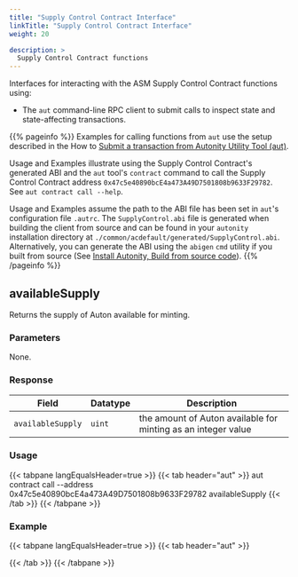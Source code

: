 ```yaml
---
title: "Supply Control Contract Interface"
linkTitle: "Supply Control Contract Interface"
weight: 20

description: >
  Supply Control Contract functions
---
```


Interfaces for interacting with the ASM Supply Control Contract functions using:

- The `aut` command-line RPC client to submit calls to inspect state and state-affecting transactions.

{{% pageinfo %}}
Examples for calling functions from `aut` use the setup described in the How to [Submit a transaction from Autonity Utility Tool (aut)](/account-holders/submit-trans-aut/).

Usage and Examples illustrate using the Supply Control Contract's generated ABI and the `aut` tool's `contract` command to call the Supply Control Contract address `0x47c5e40890bcE4a473A49D7501808b9633F29782`. See `aut contract call --help`.

Usage and Examples assume the path to the ABI file has been set in `aut`'s configuration file `.autrc`. The `SupplyControl.abi` file is generated when building the client from source and can be found in your `autonity` installation directory at `./common/acdefault/generated/SupplyControl.abi`. Alternatively, you can generate the ABI using the `abigen` `cmd` utility if you built from source (See [Install Autonity, Build from source code](/node-operators/install-aut/#install-source)).
{{% /pageinfo %}}


## availableSupply

Returns the supply of Auton available for minting.

### Parameters

None.

### Response

| Field | Datatype | Description |
| --| --| --|
| `availableSupply` | `uint` | the amount of Auton available for minting as an integer value |

### Usage

{{< tabpane langEqualsHeader=true >}}
{{< tab header="aut" >}}
aut contract call --address 0x47c5e40890bcE4a473A49D7501808b9633F29782 availableSupply
{{< /tab >}}
{{< /tabpane >}}

### Example

{{< tabpane langEqualsHeader=true >}}
{{< tab header="aut" >}}

{{< /tab >}}
{{< /tabpane >}}
